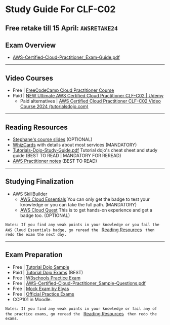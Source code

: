 # Study Guide For CLF-C02

## Free retake till 15 April: `AWSRETAKE24`

## Exam Overview
- [AWS-Certified-Cloud-Practitioner_Exam-Guide.pdf](https://link-to-your-pdf)

---

## Video Courses

- Free | [FreeCodeCamp Cloud Practitioner Course](https://www.youtube.com/watch?v=NhDYbskXRgc)
- Paid | [NEW Ultimate AWS Certified Cloud Practitioner CLF-C02 | Udemy](https://www.udemy.com/course/aws-certified-cloud-practitioner-new/?kw=clf&src=sac)
  - Paid alternatives | [AWS Certified Cloud Practitioner CLF-C02 Video Course 2024 (tutorialsdojo.com)](https://portal.tutorialsdojo.com/courses/aws-certified-cloud-practitioner-clf-c02-video-course/)

---

## Reading Resources

- [Stephane's course slides](https://nasservocational-my.sharepoint.com/:b:/g/personal/nv22084_nvtc_edu_bh/EfSDlrj4emtEoDnDwWfJbY0BmcDGHsz44zqsQiQl5OS9mg?e=gJlzTs) (OPTIONAL)
- [WhizCards](https://nasservocational-my.sharepoint.com/:b:/g/personal/nv22084_nvtc_edu_bh/ETQhZNySjYxFrTrvOu2IEfoBtARZVz1kb61g98Bz9F1vKw?e=z784xA) with details about most services (MANDATORY)
- [Tutorials-Dojo-Study-Guide.pdf](https://nasservocational-my.sharepoint.com/:b:/g/personal/nv22084_nvtc_edu_bh/EaIpAju_Q2hMt9fzAQyqztMBiV8XiBhRwGp-FUT5tVT97A?e=Xrjbrg) Tutorial dojo's cheat sheet and study guide (BEST TO READ | MANDATORY FOR REREAD)
- [AWS Practitioner notes](https://nasservocational-my.sharepoint.com/:b:/g/personal/nv22084_nvtc_edu_bh/Ef9Wmdy0Vh5JlPMhK93pTZQBJ1QfnZ73e9w43Pfs_YVepA?e=kN7P3X) (BEST TO READ)

---

## Studying Finalization

- AWS SkillBuilder
  - [AWS Cloud Essentials](https://explore.skillbuilder.aws/learn/learning_plan/view/82/cloud-essentials-knowledge-badge-readiness-path) You can only get the badge to test your knowledge or you can take the full path. (MANDATORY)
  - [AWS Cloud Quest](https://explore.skillbuilder.aws/learn/course/11458/AWS%2520Cloud%2520Quest%253A%2520Cloud%2520Practitioner) This is to get hands-on experience and get a badge too. (OPTIONAL)

`Notes: If you find any weak points in your knowledge or you fail the AWS Cloud Essentials badge, go reread the ` [Reading Resources](#reading-resources) ` then redo the exam the next day.`

---

## Exam Preparation

- Free | [Tutorial Dojo Sample](https://portal.tutorialsdojo.com/product-category/free-practice-exams/)
- Paid | [Tutorial Dojo Exams](https://portal.tutorialsdojo.com/courses/aws-certified-cloud-practitioner-practice-exams/) (BEST)
- Free | [W3schools Practice Exam](https://www.w3schools.com/aws/aws_quiz.php)
- Free | [AWS-Certified-Cloud-Practitioner_Sample-Questions.pdf](https://link-to-your-pdf)
- Free | [Mock Exam by Elyas](https://forms.gle/XJkVnV5AfrDi4cVn9)
- Free | [Official Practice Exams](https://lnkd.in/dadBHc5P)
- CCP101 in Moodle.

`Notes: If you find any weak points in your knowledge or fail any of the practice exams, go reread the ` [Reading Resources](#reading-resources) ` then redo the exams.`
